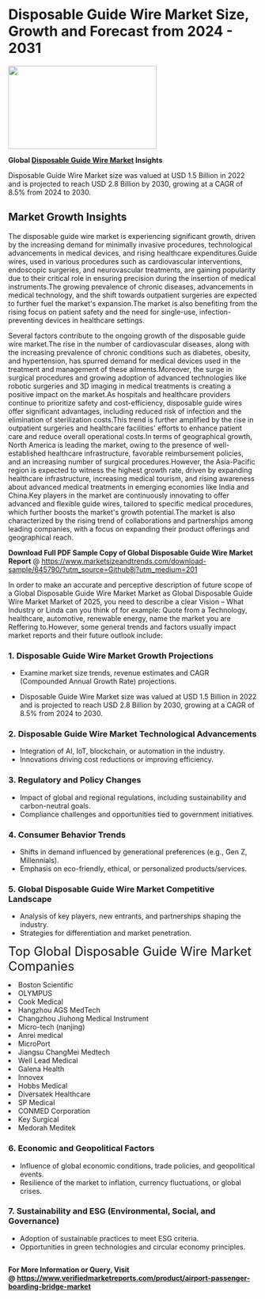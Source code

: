 <H1>Disposable Guide Wire Market Size, Growth and Forecast from 2024 - 2031</H1><img class="aligncenter size-medium wp-image-584254" src="https://thirdeyenews.in/wp-content/uploads/2024/09/Global-Market-Research-300x168.jpeg" alt="" width="300" height="168" /><p><strong>Global&nbsp;<a href="https://www.marketsizeandtrends.com/download-sample/645790/?utm_source=Github8j?utm_medium=201">Disposable Guide Wire Market</a> Insights</strong></p><p>Disposable Guide Wire Market size was valued at USD 1.5 Billion in 2022 and is projected to reach USD 2.8 Billion by 2030, growing at a CAGR of 8.5% from 2024 to 2030.</p><p><h2>Market Growth Insights</h2> <p>The disposable guide wire market is experiencing significant growth, driven by the increasing demand for minimally invasive procedures, technological advancements in medical devices, and rising healthcare expenditures.Guide wires, used in various procedures such as cardiovascular interventions, endoscopic surgeries, and neurovascular treatments, are gaining popularity due to their critical role in ensuring precision during the insertion of medical instruments.The growing prevalence of chronic diseases, advancements in medical technology, and the shift towards outpatient surgeries are expected to further fuel the market's expansion.The market is also benefiting from the rising focus on patient safety and the need for single-use, infection-preventing devices in healthcare settings.</p> <p>Several factors contribute to the ongoing growth of the disposable guide wire market.The rise in the number of cardiovascular diseases, along with the increasing prevalence of chronic conditions such as diabetes, obesity, and hypertension, has spurred demand for medical devices used in the treatment and management of these ailments.Moreover, the surge in surgical procedures and growing adoption of advanced technologies like robotic surgeries and 3D imaging in medical treatments is creating a positive impact on the market.As hospitals and healthcare providers continue to prioritize safety and cost-efficiency, disposable guide wires offer significant advantages, including reduced risk of infection and the elimination of sterilization costs.This trend is further amplified by the rise in outpatient surgeries and healthcare facilities' efforts to enhance patient care and reduce overall operational costs.In terms of geographical growth, North America is leading the market, owing to the presence of well-established healthcare infrastructure, favorable reimbursement policies, and an increasing number of surgical procedures.However, the Asia-Pacific region is expected to witness the highest growth rate, driven by expanding healthcare infrastructure, increasing medical tourism, and rising awareness about advanced medical treatments in emerging economies like India and China.Key players in the market are continuously innovating to offer advanced and flexible guide wires, tailored to specific medical procedures, which further boosts the market's growth potential.The market is also characterized by the rising trend of collaborations and partnerships among leading companies, with a focus on expanding their product offerings and geographical reach.<p><span class=""><strong>Download Full PDF Sample Copy of Global Disposable Guide Wire Market Report</strong> @ <a href="https://www.marketsizeandtrends.com/download-sample/645790/?utm_source=Github8j?utm_medium=201" target="_blank">https://www.marketsizeandtrends.com/download-sample/645790/?utm_source=Github8j?utm_medium=201</a></span></p><p>In order to make an accurate and perceptive description of future scope of a Global&nbsp;Disposable Guide Wire Market Market as Global&nbsp;Disposable Guide Wire Market Market of 2025, you need to describe a clear Vision &ndash; What Industry or Linda can you think of for example: Quote from a Technology, healthcare, automotive, renewable energy, name the market you are Reffering to.However, some general trends and factors usually impact market reports and their future outlook include:</p><h3>1.&nbsp;<strong>Disposable Guide Wire Market Growth Projections</strong></h3><ul><li>Examine market size trends, revenue estimates and CAGR (Compounded Annual Growth Rate) projections.</li><li><p>Disposable Guide Wire Market size was valued at USD 1.5 Billion in 2022 and is projected to reach USD 2.8 Billion by 2030, growing at a CAGR of 8.5% from 2024 to 2030.</p></li></ul><h3>2.&nbsp;<strong>Disposable Guide Wire Market Technological Advancements</strong></h3><ul><li>Integration of AI, IoT, blockchain, or automation in the industry.</li><li>Innovations driving cost reductions or improving efficiency.</li></ul><h3>3.&nbsp;<strong>Regulatory and Policy Changes</strong></h3><ul><li>Impact of global and regional regulations, including sustainability and carbon-neutral goals.</li><li>Compliance challenges and opportunities tied to government initiatives.</li></ul><h3>4.&nbsp;<strong>Consumer Behavior Trends</strong></h3><ul><li>Shifts in demand influenced by generational preferences (e.g., Gen Z, Millennials).</li><li>Emphasis on eco-friendly, ethical, or personalized products/services.</li></ul><h3>5.&nbsp;<strong>Global Disposable Guide Wire Market Competitive Landscape</strong></h3><ul><li>Analysis of key players, new entrants, and partnerships shaping the industry.</li><li>Strategies for differentiation and market penetration.</li></ul><p data-pm-slice="1 1 []"><span style="color: inherit; font-family: inherit; font-size: 25px;">Top Global Disposable Guide Wire Market Companies</span></p><div class="" data-test-id=""><p><li>Boston Scientific</li><li> OLYMPUS</li><li> Cook Medical</li><li> Hangzhou AGS MedTech</li><li> Changzhou Jiuhong Medical Instrument</li><li> Micro-tech (nanjing)</li><li> Anrei medical</li><li> MicroPort</li><li> Jiangsu ChangMei Medtech</li><li> Well Lead Medical</li><li> Galena Health</li><li> Innovex</li><li> Hobbs Medical</li><li> Diversatek Healthcare</li><li> SP Medical</li><li> CONMED Corporation</li><li> Key Surgical</li><li> Medorah Meditek</li></p></div><h3>6.&nbsp;<strong>Economic and Geopolitical Factors</strong></h3><ul><li>Influence of global economic conditions, trade policies, and geopolitical events.</li><li>Resilience of the market to inflation, currency fluctuations, or global crises.</li></ul><h3>7.&nbsp;<strong>Sustainability and ESG (Environmental, Social, and Governance)</strong></h3><ul><li>Adoption of sustainable practices to meet ESG criteria.</li><li>Opportunities in green technologies and circular economy principles.</li></ul><h2><strong style="font-size: 14px;">For More Information or Query, Visit @&nbsp;</strong><a style="background-color: #ffffff; font-size: 14px;" href="https://www.marketsizeandtrends.com/report/disposable-guide-wire-market/" target="_blank">https://www.verifiedmarketreports.com/product/airport-passenger-boarding-bridge-market</a></h2>